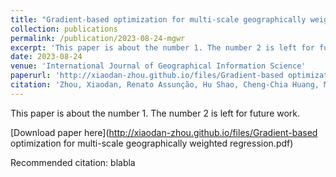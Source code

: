 ```yaml
---
title: "Gradient-based optimization for multi-scale geographically weighted regression"
collection: publications
permalink: /publication/2023-08-24-mgwr
excerpt: 'This paper is about the number 1. The number 2 is left for future work.'
date: 2023-08-24
venue: 'International Journal of Geographical Information Science'
paperurl: 'http://xiaodan-zhou.github.io/files/Gradient-based optimization for multi-scale geographically weighted regression.pdf'
citation: 'Zhou, Xiaodan, Renato Assunção, Hu Shao, Cheng-Chia Huang, Mark Janikas, and Hanna Asefaw. "Gradient-based optimization for multi-scale geographically weighted regression." International Journal of Geographical Information Science (2023): 1-28.'
---
```

This paper is about the number 1. The number 2 is left for future work.

[Download paper here](http://xiaodan-zhou.github.io/files/Gradient-based optimization for multi-scale geographically weighted regression.pdf)

Recommended citation: blabla
